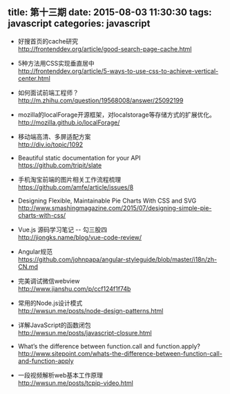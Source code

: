 title: 第十三期
date: 2015-08-03 11:30:30
tags: javascript
categories: javascript
---
*  好搜首页的cache研究   
http://frontenddev.org/article/good-search-page-cache.html

*  5种方法用CSS实现垂直居中   
http://frontenddev.org/article/5-ways-to-use-css-to-achieve-vertical-center.html

*  如何面试前端工程师？   
http://m.zhihu.com/question/19568008/answer/25092199

*  mozilla的localForage开源框架，对localstorage等存储方式的扩展优化。  
http://mozilla.github.io/localForage/

*  移动端高清、多屏适配方案   
http://div.io/topic/1092

*  Beautiful static documentation for your API   
https://github.com/tripit/slate

*  手机淘宝前端的图片相关工作流程梳理   
https://github.com/amfe/article/issues/8

*  Designing Flexible, Maintainable Pie Charts With CSS and SVG  
http://www.smashingmagazine.com/2015/07/designing-simple-pie-charts-with-css/

*  Vue.js 源码学习笔记 -- 勾三股四  
http://jiongks.name/blog/vue-code-review/

*  Angular规范  
https://github.com/johnpapa/angular-styleguide/blob/master/i18n/zh-CN.md

*  完美调试微信webview  
http://www.jianshu.com/p/ccf124f1f74b

*  常用的Node.js设计模式  
http://wwsun.me/posts/node-design-patterns.html

*  详解JavaScript的函数闭包  
http://wwsun.me/posts/javascript-closure.html

*  What’s the difference between function.call and function.apply?  
http://www.sitepoint.com/whats-the-difference-between-function-call-and-function-apply

*  一段视频解析web基本工作原理  
http://wwsun.me/posts/tcpip-video.html
